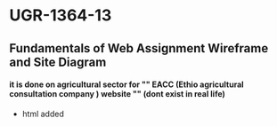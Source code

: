 # UGR-1364-13


## Fundamentals of Web Assignment Wireframe and Site Diagram
#### it is done on agricultural sector for "" EACC (Ethio agricultural consultation company ) website "" (dont exist in real life)
- html added
